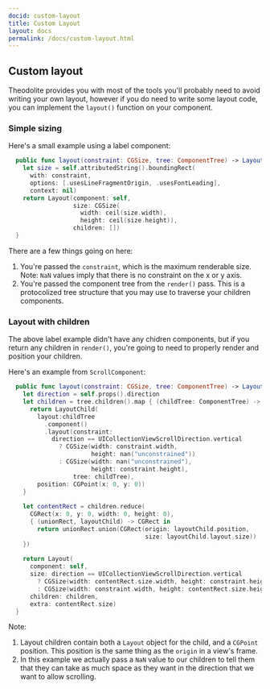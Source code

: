 ```yaml
---
docid: custom-layout
title: Custom Layout
layout: docs
permalink: /docs/custom-layout.html
---
```


## Custom layout

Theodolite provides you with most of the tools you'll probably need to avoid writing your own layout, however if you do need to write some layout code, you can implement the `layout()` function on your component.

### Simple sizing

Here's a small example using a label component:

```swift
  public func layout(constraint: CGSize, tree: ComponentTree) -> Layout {
    let size = self.attributedString().boundingRect(
      with: constraint,
      options: [.usesLineFragmentOrigin, .usesFontLeading],
      context: nil)
    return Layout(component: self,
                  size: CGSize(
                    width: ceil(size.width),
                    height: ceil(size.height)),
                  children: [])
  }
```

There are a few things going on here:

1. You're passed the `constraint`, which is the maximum renderable size. Note: `NaN` values imply that there is no constraint on the x or y axis.
2. You're passed the component tree from the `render()` pass. This is a protocolized tree structure that you may use to traverse your children components.

### Layout with children

The above label example didn't have any chidren components, but if you return any children in `render()`, you're going to need to properly render and position your children.

Here's an example from `ScrollComponent`:

```swift
  public func layout(constraint: CGSize, tree: ComponentTree) -> Layout {
    let direction = self.props().direction
    let children = tree.children().map { (childTree: ComponentTree) -> LayoutChild in
      return LayoutChild(
        layout:childTree
          .component()
          .layout(constraint:
            direction == UICollectionViewScrollDirection.vertical
              ? CGSize(width: constraint.width,
                       height: nan("unconstrained"))
              : CGSize(width: nan("unconstrained"),
                       height: constraint.height),
                  tree: childTree),
        position: CGPoint(x: 0, y: 0))
    }
    
    let contentRect = children.reduce(
      CGRect(x: 0, y: 0, width: 0, height: 0),
      { (unionRect, layoutChild) -> CGRect in
        return unionRect.union(CGRect(origin: layoutChild.position,
                                      size: layoutChild.layout.size))
    })
    
    return Layout(
      component: self,
      size: direction == UICollectionViewScrollDirection.vertical
        ? CGSize(width: contentRect.size.width, height: constraint.height)
        : CGSize(width: constraint.width, height: contentRect.size.height),
      children: children,
      extra: contentRect.size)
  }
```

Note:

1. Layout children contain both a `Layout` object for the child, and a `CGPoint` position. This position is the same thing as the `origin` in a view's frame.
2. In this example we actually pass a `NaN` value to our children to tell them that they can take as much space as they want in the direction that we want to allow scrolling.
